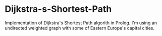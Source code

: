  # Dijkstra-s-Shortest-Path

  Implementation of Dijkstra's Shortest Path algorith in Prolog. 
I'm using an undirected weighted graph with some of Eastern Europe's capital cities. 
